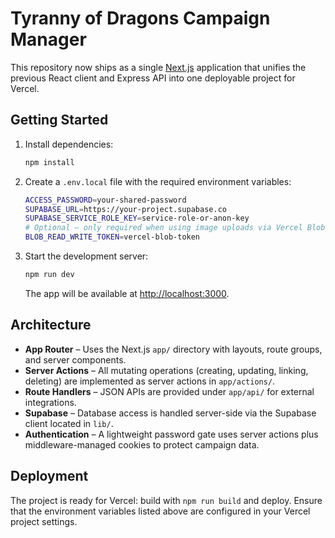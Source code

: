 # Tyranny of Dragons Campaign Manager

This repository now ships as a single [Next.js](https://nextjs.org/) application that unifies the previous React client and Express API into one deployable project for Vercel.

## Getting Started

1. Install dependencies:

   ```bash
   npm install
   ```

2. Create a `.env.local` file with the required environment variables:

   ```bash
   ACCESS_PASSWORD=your-shared-password
   SUPABASE_URL=https://your-project.supabase.co
   SUPABASE_SERVICE_ROLE_KEY=service-role-or-anon-key
   # Optional – only required when using image uploads via Vercel Blob storage
   BLOB_READ_WRITE_TOKEN=vercel-blob-token
   ```

3. Start the development server:

   ```bash
   npm run dev
   ```

   The app will be available at [http://localhost:3000](http://localhost:3000).

## Architecture

- **App Router** – Uses the Next.js `app/` directory with layouts, route groups, and server components.
- **Server Actions** – All mutating operations (creating, updating, linking, deleting) are implemented as server actions in `app/actions/`.
- **Route Handlers** – JSON APIs are provided under `app/api/` for external integrations.
- **Supabase** – Database access is handled server-side via the Supabase client located in `lib/`.
- **Authentication** – A lightweight password gate uses server actions plus middleware-managed cookies to protect campaign data.

## Deployment

The project is ready for Vercel: build with `npm run build` and deploy. Ensure that the environment variables listed above are configured in your Vercel project settings.

